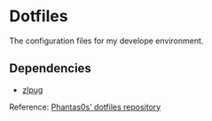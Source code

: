 # Dotfiles

The configuration files for my develope environment.

## Dependencies
- [zlpug](https://github.com/zplug/zplug)


Reference: [Phantas0s' dotfiles repository](https://github.com/Phantas0s/.dotfiles)
